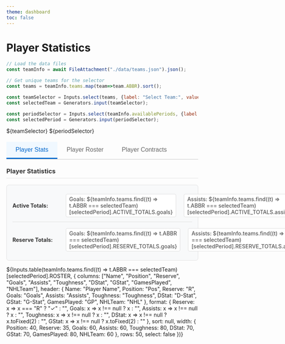 ```yaml
---
theme: dashboard
toc: false
---
```


# Player Statistics

```js
// Load the data files
const teamInfo = await FileAttachment("./data/teams.json").json();

// Get unique teams for the selector
const teams = teamInfo.teams.map(team=>team.ABBR).sort();

const teamSelector = Inputs.select(teams, {label: "Select Team:", value: teams[0]});
const selectedTeam = Generators.input(teamSelector);

const periodSelector = Inputs.select(teamInfo.availablePeriods, {label: "Select Period:", value: teamInfo.availablePeriods.length});
const selectedPeriod = Generators.input(periodSelector);
```

${teamSelector}
${periodSelector}

<div class="tabs">
  <div class="tab-buttons">
    <button class="tab-button active" onclick="showTab('stats-tab', this)">Player Stats</button>
    <button class="tab-button" onclick="showTab('roster-tab', this)">Player Roster</button>
    <button class="tab-button" onclick="showTab('contract-tab', this)">Player Contracts</button>
  </div>
  
  <div id="contract-tab" class="tab-content">
    <h3>Player Contract Information</h3>
    ${Inputs.table(teamInfo.teams.find((t) => t.ABBR === selectedTeam)[selectedPeriod].ROSTER, {
      columns: ["Name", "Position", "Salary", "Contract", "BirthDate", "Age"],
      header: {
        Name: "Player Name",
        Position: "Pos",
        Salary: "Salary ($)",
        Contract: "Contract",
        BirthDate: "Birth Date",
        Age: "Age"
      },
      format: {
        Salary: x => x ? x.toLocaleString("en-US") : "0",
        BirthDate: x => x ? new Date(x).toLocaleDateString() : "N/A"
      },
      sort: "Name",
      rows: 50,
      width: {
        Position: 40,
        Salary: 80,
        Age: 50
      },
      select: false
    })}
  </div>
  
  <div id="roster-tab" class="tab-content">
    <h3>Player Roster Information</h3>
    ${Inputs.table(teamInfo.teams.find((t) => t.ABBR === selectedTeam)[selectedPeriod].ROSTER, {
      columns: ["Name", "Position", "Reserve", "NHLTeam"],
      header: {
        Name: "Player Name",
        Position: "Pos",
        Reserve: "R",
        NHLTeam: "NHL"
      },
      format: {
        Reserve: x => x === "R" ? "✓" : ""
      },
      sort: null,
      rows: 50,
      width: {
        NHL: 60,
        Position: 40,
        Reserve: 35
      },
      select: false
    })}
  </div>
  
  <div id="stats-tab" class="tab-content active">
    <h3>Player Statistics</h3>
    <div class="stats-totals">
      <div class="totals-row active-totals">
        <strong>Active Totals:</strong>
        <span>Goals: ${teamInfo.teams.find((t) => t.ABBR === selectedTeam)[selectedPeriod].ACTIVE_TOTALS.goals}</span>
        <span>Assists: ${teamInfo.teams.find((t) => t.ABBR === selectedTeam)[selectedPeriod].ACTIVE_TOTALS.assists}</span>
        <span>Toughness: ${teamInfo.teams.find((t) => t.ABBR === selectedTeam)[selectedPeriod].ACTIVE_TOTALS.toughness}</span>
        <span>D-Stat: ${teamInfo.teams.find((t) => t.ABBR === selectedTeam)[selectedPeriod].ACTIVE_TOTALS.dstat.toFixed(2)}</span>
        <span>G-Stat: ${teamInfo.teams.find((t) => t.ABBR === selectedTeam)[selectedPeriod].ACTIVE_TOTALS.gstat.toFixed(2)}</span>
      </div>
      <div class="totals-row reserve-totals">
        <strong>Reserve Totals:</strong>
        <span>Goals: ${teamInfo.teams.find((t) => t.ABBR === selectedTeam)[selectedPeriod].RESERVE_TOTALS.goals}</span>
        <span>Assists: ${teamInfo.teams.find((t) => t.ABBR === selectedTeam)[selectedPeriod].RESERVE_TOTALS.assists}</span>
        <span>Toughness: ${teamInfo.teams.find((t) => t.ABBR === selectedTeam)[selectedPeriod].RESERVE_TOTALS.toughness}</span>
        <span>D-Stat: ${teamInfo.teams.find((t) => t.ABBR === selectedTeam)[selectedPeriod].RESERVE_TOTALS.dstat.toFixed(2)}</span>
        <span>G-Stat: ${teamInfo.teams.find((t) => t.ABBR === selectedTeam)[selectedPeriod].RESERVE_TOTALS.gstat.toFixed(2)}</span>
      </div>
    </div>
    ${Inputs.table(teamInfo.teams.find((t) => t.ABBR === selectedTeam)[selectedPeriod].ROSTER, {
      columns: ["Name", "Position", "Reserve", "Goals", "Assists", "Toughness", "DStat", "GStat", "GamesPlayed", "NHLTeam"],
      header: {
        Name: "Player Name",
        Position: "Pos",
        Reserve: "R",
        Goals: "Goals",
        Assists: "Assists",
        Toughness: "Toughness",
        DStat: "D-Stat",
        GStat: "G-Stat", 
        GamesPlayed: "GP",
        NHLTeam: "NHL"
      },
      format: {
        Reserve: x => x === "R" ? "✓" : "",
        Goals: x => x !== null ? x : "",
        Assists: x => x !== null ? x : "",
        Toughness: x => x !== null ? x : "",
        DStat: x => x !== null ? x.toFixed(2) : "",
        GStat: x => x !== null ? x.toFixed(2) : ""
      },
      sort: null,
      width: {
        Position: 40,
        Reserve: 35,
        Goals: 60,
        Assists: 60,
        Toughness: 80,
        DStat: 70,
        GStat: 70,
        GamesPlayed: 80,
        NHLTeam: 60
      },
      rows: 50,
      select: false
    })}
  </div>
</div>


<script>
// JavaScript function to handle tab switching
window.showTab = function(tabId, buttonElement) {
  // Hide all tab contents
  document.querySelectorAll('.tab-content').forEach(tab => {
    tab.classList.remove('active');
  });
  
  // Remove active class from all buttons
  document.querySelectorAll('.tab-button').forEach(button => {
    button.classList.remove('active');
  });
  
  // Show the selected tab and mark button as active
  const targetTab = document.getElementById(tabId);
  if (targetTab) {
    targetTab.classList.add('active');
  }
  if (buttonElement) {
    buttonElement.classList.add('active');
  }
}
</script>

<style>
.team-selector {
  margin: 20px 0;
  padding: 15px;
  background-color: #f8f9fa;
  border-radius: 6px;
  border: 1px solid #e0e0e0;
}

.team-selector label {
  font-weight: 600;
  margin-right: 10px;
  color: #333;
}

.team-selector select {
  padding: 8px 12px;
  border: 1px solid #ddd;
  border-radius: 4px;
  font-size: 14px;
  background-color: white;
  min-width: 150px;
}

.tabs {
  margin: 20px 0;
}

.tab-buttons {
  display: flex;
  border-bottom: 2px solid #e0e0e0;
  margin-bottom: 20px;
}

.tab-button {
  background: none;
  border: none;
  padding: 12px 24px;
  cursor: pointer;
  font-size: 16px;
  font-weight: 500;
  color: #666;
  border-bottom: 3px solid transparent;
  transition: all 0.2s ease;
}

.tab-button:hover {
  color: #333;
  background-color: #f5f5f5;
}

.tab-button.active {
  color: #0066cc;
  border-bottom-color: #0066cc;
  background-color: #f0f8ff;
}

.tab-content {
  display: none;
}

.tab-content.active {
  display: block;
}

.tab-content h3 {
  margin-top: 0;
  color: #333;
  border-bottom: 1px solid #e0e0e0;
  padding-bottom: 8px;
}

.stats-totals {
  margin: 15px 0;
  padding: 15px;
  background-color: #f8f9fa;
  border-radius: 6px;
  border: 1px solid #e0e0e0;
}

.totals-row {
  display: flex;
  gap: 20px;
  align-items: center;
  margin-bottom: 8px;
  padding: 8px 0;
}

.totals-row:last-child {
  margin-bottom: 0;
}

.active-totals {
  border-bottom: 1px solid #ddd;
  padding-bottom: 12px;
}

.totals-row strong {
  min-width: 120px;
  color: #333;
}

.totals-row span {
  font-weight: 500;
  color: #555;
  background-color: white;
  padding: 4px 8px;
  border-radius: 4px;
  border: 1px solid #ddd;
  font-size: 14px;
}
</style>
